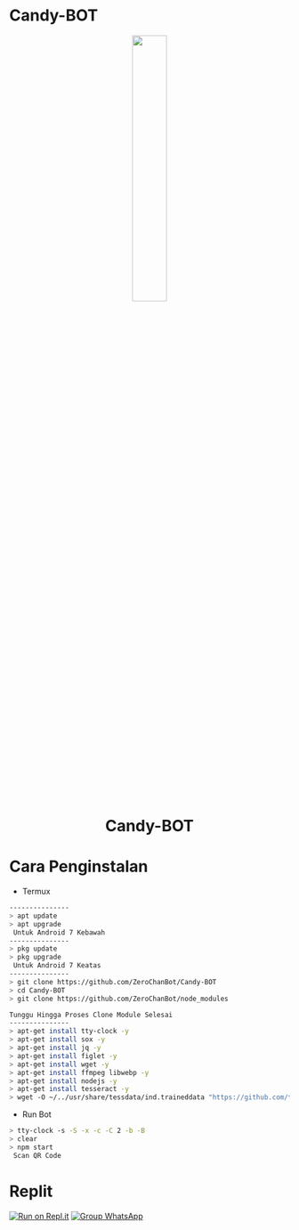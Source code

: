 # Candy-BOT
<p align="center">
	<img src="https://i.ibb.co/cyM9YyH/logoku.jpg" width="35%" style="margin-left: auto;margin-right: auto;display: block;">
</p>
<h1 align="center">Candy-BOT</h1>

# Cara Penginstalan

* Termux
```bash
---------------
> apt update
> apt upgrade
 Untuk Android 7 Kebawah
---------------
> pkg update
> pkg upgrade
 Untuk Android 7 Keatas
---------------
> git clone https://github.com/ZeroChanBot/Candy-BOT
> cd Candy-BOT
> git clone https://github.com/ZeroChanBot/node_modules

Tunggu Hingga Proses Clone Module Selesai
---------------
> apt-get install tty-clock -y
> apt-get install sox -y
> apt-get install jq -y
> apt-get install figlet -y
> apt-get install wget -y
> apt-get install ffmpeg libwebp -y
> apt-get install nodejs -y
> apt-get install tesseract -y
> wget -O ~/../usr/share/tessdata/ind.traineddata "https://github.com/tesseract-ocr/tessdata/blob/master/ind.traineddata?raw=true"
```

* Run Bot
```bash
> tty-clock -s -S -x -c -C 2 -b -B
> clear
> npm start
 Scan QR Code
```

# Replit

[![Run on Repl.it](https://repl.it/badge/github/zennn08/express-uploader)](https://repl.it/github/ZeroChanBot/Candy-BOT)
[![Group WhatsApp](https://img.shields.io/badge/WhatsApp%20Group-25D366?style=for-the-badge&logo=whatsapp&logoColor=white)](https://chat.whatsapp.com/FTvfxlLed2XGhjjaKF67os)



